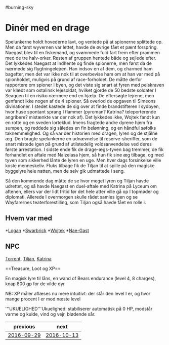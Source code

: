 #burning-sky

# Dinér med en drage 

Spelunkerne holdt hovederne lavt, og ventede på at spionerne splittede op. Men da først wyvernen var lettet, havde de øvrige fået et pænt forspring. Naegast blev til en fiskemand, og svømmede fuld fart frem efter prammen med de tre halv-orker. Resten af gruppen hentede både og sejlede efter. Det lykkedes Naegast at indhente og finde spionerne, men først da de nærmede sig flygtningelejren. Han indsov en af dem, og charmed ham bagefter, men det var ikke nok til at overbevise ham om at han var med på spionholdet, muligvis på grund af race-forholdet. De måtte derfor rapportere om spioner I byen, og det viste sig snart at fyren med pelskraven var klædt som ostalinsk lejesoldat, hvilket gjorde de 50 bedste soldater I Seaquen til en risiko nærmere end en hjælp. De eftersøgte lejrene, men genfandt ikke nogen af de 4 spioner. Så overlod de opgaven til Simeons divinationer. I stedet kastede de sig over at finde brandstifteren I sydbyen, hvor huse spontant sprang I flammer (pyroman? Katrina? teleporterende angribere? mistænkte var der nok af). Det lykkedes ikke, Wojtek fandt kun en rotte og en sveden lorteklud.
Imens fragtede andre dyrene hjem fra sumpen, og reddede sig således en fin belønning, og en håndful søfolks taknemmelighed.
Og så var der historien med dragen, lyren og de stjålne æg. Den bragte spelunkerne en udnævnelse til reserve-sheriffer, som de snart mistede igen på grund af utilstedelig voldsanvendelse ved deres første arrestation. I sidste ende fik de drage-ægs-tyven bag tremmer, de fik forhandlet en aftale med Naizelasa hjem, så hun fik sine æg tilbage, og med tyven som sikkerhed lånte de lyren en uge. Men hver dags forsinkelse ville koste menneskeliv. Fluks tilbage fik de Tiljan til at spille på den magiske byggelyre hele natten, men de selv gik udmattede i seng.

Så den kommende dag måtte de se hvor meget lyren og Tiljan havde udrettet, og så havde Naegast en duel-aftale med Katrina på Lyceum om aftenen, ellers var der lidt fritid før det hele atter ville gå op I topmøder og diplomati. Allerede I overmorgen skulle rådet samles igen og se Wayfarernes teaterforestilling, som Tiljan også havde fået en rolle i. 

## Hvem var med
*[Logan](./Logan.md)
*[Swarbrick](./Swarbrick%20Everwood.md)
*[Wojtek](./Wojtek.md)
*[Nae-Gast](./Nae-Gast%20Oldknist.md)


## NPC
[Torrent](./Torrent.md), [Tiljan](./Tiljan.md), [Katrina](./Katrina.md)

==Treasure, Loot og XP==




En magisk lyre til låns, en wand of Bears endurance (level 4, 8 charges), knap 800 gp for de vilde dyr


NB: XP måler aflæses nu mere intuitivt: der står den level I er, og hvor mange procent I er mod næste level



'''UKUELIGHED'''Ukuelighed: stabiliserer automatisk på 0 HP, modstår varme og kulde, vind og vejr, blødende sår.

| previous | next |
| --- | --- |
| [2016-09-29](./2016-09-29.md) | [2016-10-13](./2016-10-13.md) |
